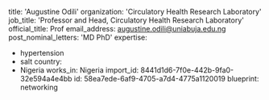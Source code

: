 title: 'Augustine Odili'
organization: 'Circulatory Health Research Laboratory'
job_title: 'Professor and Head, Circulatory Health Research Laboratory'
official_title: Prof
email_address: augustine.odili@uniabuja.edu.ng
post_nominal_letters: 'MD PhD'
expertise:
  - hypertension
  - salt
country:
  - Nigeria
works_in: Nigeria
import_id: 8441d1d6-7f0e-442b-9fa0-32e594a4e4bb
id: 58ea7ede-6af9-4705-a7d4-4775a1120019
blueprint: networking
